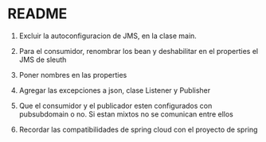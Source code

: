 # README

1. Excluir la autoconfiguracion de JMS, en la clase main.

2. Para el consumidor, renombrar los bean y deshabilitar en el properties el JMS de sleuth

3.  Poner nombres en las properties

4. Agregar las excepciones a json, clase Listener y Publisher

5. Que el consumidor y el publicador esten configurados con pubsubdomain o no. Si estan mixtos no se comunican entre ellos

6. Recordar las compatibilidades de spring cloud con el proyecto de spring


